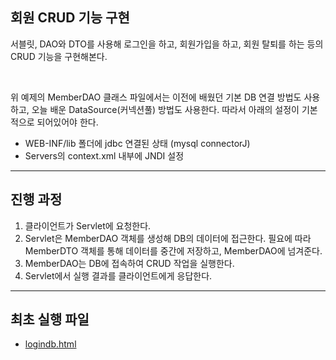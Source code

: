 ## 회원 CRUD 기능 구현 

서블릿, DAO와 DTO를 사용해 로그인을 하고, 회원가입을 하고, 회원 탈퇴를 하는 등의 CRUD 기능을 구현해본다.

<br>

위 예제의 MemberDAO 클래스 파일에서는 이전에 배웠던 기본 DB 연결 방법도 사용하고, 오늘 배운 DataSource(커넥션풀) 방법도 사용한다. 따라서 아래의 설정이 기본적으로 되어있어야 한다. 

- WEB-INF/lib 폴더에 jdbc 연결된 상태 (mysql connectorJ)
- Servers의 context.xml 내부에 JNDI 설정


---

## 진행 과정
1. 클라이언트가 Servlet에 요청한다.
2. Servlet은 MemberDAO 객체를 생성해 DB의 데이터에 접근한다. 필요에 따라 MemberDTO 객체를 통해 데이터를 중간에 저장하고, MemberDAO에 넘겨준다.
3. MemberDAO는 DB에 접속하여 CRUD 작업을 실행한다.
4. Servlet에서 실행 결과를 클라이언트에게 응답한다.

---
## 최초 실행 파일
- [logindb.html](./member_CRUD/html/logindb.html)